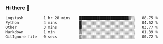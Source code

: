 ### Hi there 👋

<!--START_SECTION:waka-->

```txt
Logstash         1 hr 28 mins    ██████████████████████▒░░   88.75 %
Python           4 mins          █░░░░░░░░░░░░░░░░░░░░░░░░   04.52 %
Other            3 mins          █░░░░░░░░░░░░░░░░░░░░░░░░   03.77 %
Markdown         1 min           ▒░░░░░░░░░░░░░░░░░░░░░░░░   01.39 %
GitIgnore file   0 secs          ▒░░░░░░░░░░░░░░░░░░░░░░░░   00.72 %
```

<!--END_SECTION:waka-->

<!--
**Jonas-VanHaeken/Jonas-VanHaeken** is a ✨ _special_ ✨ repository because its `README.md` (this file) appears on your GitHub profile.

Here are some ideas to get you started:

- 🔭 I’m currently working on ...
- 🌱 I’m currently learning ...
- 👯 I’m looking to collaborate on ...
- 🤔 I’m looking for help with ...
- 💬 Ask me about ...
- 📫 How to reach me: ...
- 😄 Pronouns: ...
- ⚡ Fun fact: ...
-->
